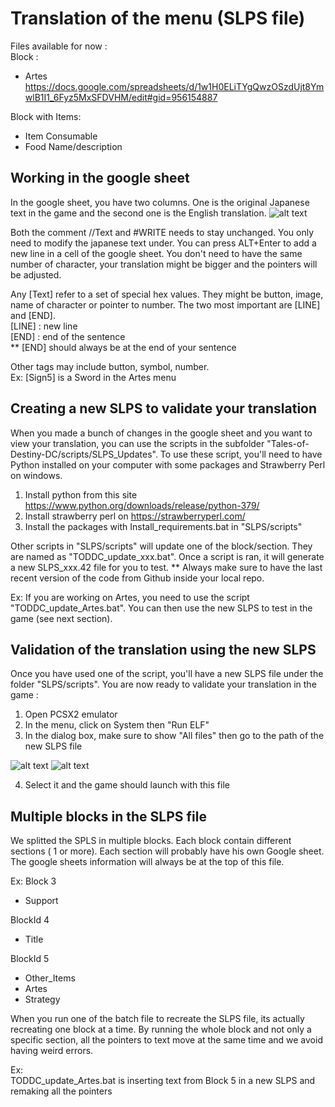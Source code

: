 # Translation of the menu (SLPS file)
Files available for now :   
Block :
- Artes https://docs.google.com/spreadsheets/d/1w1H0ELiTYgQwzOSzdUjt8YmwlB1I1_6Fyz5MxSFDVHM/edit#gid=956154887

Block with Items:
- Item Consumable
- Food Name/description  
## Working in the google sheet

In the google sheet, you have two columns. One is the original Japanese text in the game and the second one is 
the English translation.
![alt text](https://raw.githubusercontent.com/pnvnd/Tales-of-Destiny-DC/master/patch/SLPS/HowToSLPS.png "Sample google sheet")

Both the comment //Text and #WRITE needs to stay unchanged. You only need to modify the japanese text under.
You can press ALT+Enter to add a new line in a cell of the google sheet. You don't need to have the same number of character, your
translation might be bigger and the pointers will be adjusted.

Any [Text] refer to a set of special hex values. They might be button, image, name of character or pointer to number.
The two most important are [LINE] and [END].   
[LINE] : new line   
[END] : end of the sentence   
** [END] should always be at the end of your sentence

Other tags may include button, symbol, number.  
Ex: [Sign5] is a Sword in the Artes menu

## Creating a new SLPS to validate your translation

When you made a bunch of changes in the google sheet and you want to view your translation, you can use the scripts in
the subfolder "Tales-of-Destiny-DC/scripts/SLPS_Updates". To use these script, you'll need to have Python installed on your computer
with some packages and Strawberry Perl on windows.

1) Install python from this site https://www.python.org/downloads/release/python-379/   
2) Install strawberry perl on https://strawberryperl.com/
3) Install the packages with Install_requirements.bat in "SLPS/scripts"

Other scripts in "SLPS/scripts" will update one of the block/section. They are named as "TODDC_update_xxx.bat". 
Once a script is ran, it will generate a new SLPS_xxx.42 file for you to test.
** Always make sure to have the last recent version of the code from Github inside your local repo.

Ex:
If you are working on Artes, you need to use the script "TODDC_update_Artes.bat". You can then use the
new SLPS to test in the game (see next section).

## Validation of the translation using the new SLPS

Once you have used one of the script, you'll have a new SLPS file under the folder "SLPS/scripts". You are now ready
to validate your translation in the game :
1) Open PCSX2 emulator
2) In the menu, click on System then "Run ELF"
3) In the dialog box, make sure to show "All files" then go to the path of the new SLPS file

![alt text](https://raw.githubusercontent.com/pnvnd/Tales-of-Destiny-DC/master/patch/SLPS/ELF1.png "PS2 emulator")
![alt text](https://raw.githubusercontent.com/pnvnd/Tales-of-Destiny-DC/master/patch/SLPS/ELF2.png "Choosing the file")

4) Select it and the game should launch with this file

## Multiple blocks in the SLPS file

We splitted the SPLS in multiple blocks. Each block contain different sections ( 1 or more).
Each section will probably have his own Google sheet. The google sheets information will always be at the top of this file.

Ex:
Block 3
- Support

BlockId 4
- Title

BlockId 5  
- Other_Items  
- Artes
- Strategy

When you run one of the batch file to recreate the SLPS file, its actually recreating one block at a time. By running the whole block and 
not only a specific section, all the pointers to text move at the same time and we avoid having weird errors.

Ex:  
TODDC_update_Artes.bat is inserting text from Block 5 in a new SLPS and remaking all the pointers